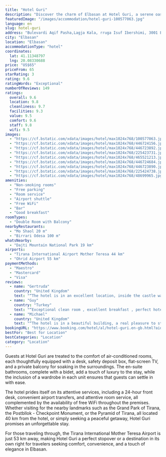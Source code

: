 ```yaml
---
title: "Hotel Guri"
description: "Discover the charm of Elbasan at Hotel Guri, a serene oasis located just 40 km away from the bustling Skanderbeg Square."
featuredImage: "/images/accommodation/hotel-guri-100577063.jpg"
language: en
slug: hotel-guri
address: "Bulevardi Aqif Pasha,Lagja Kala, rruga Isuf Ibershimi, 3001 Elbasan, Albania"
city: "Elbasan"
location: "Elbasan"
accommodationType: "hotel"
coordinates:
  lat: 41.11348797
  lng: 20.08330688
price: "US$65"
priceFrom: 65
starRating: 3
rating: 9.6
ratingWords: "Exceptional"
numberOfReviews: 149
ratings:
  overall: 9.6
  location: 9.8
  cleanliness: 9.7
  facilities: 9.3
  value: 9.5
  comfort: 9.6
  staff: 9.8
  wifi: 9.5
images:
  - "https://cf.bstatic.com/xdata/images/hotel/max1024x768/100577063.jpg?k=87f34975960f35b602da231934f04a6fbf223d5b94b1d21257c5403ecf2a3fda&o=&hp=1"
  - "https://cf.bstatic.com/xdata/images/hotel/max1024x768/446724156.jpg?k=d3c2455a4586fb589d2a6f1aecac193518acd58f4717c960e5c450bc2da1baf5&o=&hp=1"
  - "https://cf.bstatic.com/xdata/images/hotel/max1024x768/446723892.jpg?k=c4c708690a09b7f56392e92c3838535aabd649acffa7c9945fc8bc1a194f91c4&o=&hp=1"
  - "https://cf.bstatic.com/xdata/images/hotel/max1024x768/225423731.jpg?k=345cd92e876627d0d442405b495ff51c2a9181d12d356fed64d535f532e91e21&o=&hp=1"
  - "https://cf.bstatic.com/xdata/images/hotel/max1024x768/465521213.jpg?k=f13ea78bd5d0eec1dbc341dcd5fee58f58d080df6de3c775f5b32ebe5dcec748&o=&hp=1"
  - "https://cf.bstatic.com/xdata/images/hotel/max1024x768/446724684.jpg?k=e507dd15c8856e354432dabe04b98872ef7ff5f40872c841e9f500b492348b2b&o=&hp=1"
  - "https://cf.bstatic.com/xdata/images/hotel/max1024x768/446723890.jpg?k=3cb375b26803022d2ee29bd3534953c9905f950dc275494007b7933033defc6c&o=&hp=1"
  - "https://cf.bstatic.com/xdata/images/hotel/max1024x768/225424738.jpg?k=33f3cada7b0b4b00af03a94c6d9e616733dceb57ec8ce3848e2913604f58132a&o=&hp=1"
  - "https://cf.bstatic.com/xdata/images/hotel/max1024x768/48699965.jpg?k=f3b5ad5c9e9564b234bafb516baf4b2b89d8d936dd37e139cc7a894d9ef1d35f&o=&hp=1"
amenities:
  - "Non-smoking rooms"
  - "Free parking"
  - "Room service"
  - "Airport shuttle"
  - "Free WiFi"
  - "Bar"
  - "Good breakfast"
roomTypes:
  - "Double Room with Balcony"
nearbyRestaurants:
  - "Mo Shaol 20 m"
  - "Birrari Odesa 100 m"
whatsNearby:
  - "Dajti Mountain National Park 19 km"
airports:
  - "Tirana International Airport Mother Teresa 44 km"
  - "Ohrid Airport 55 km"
paymentMethods:
  - "Maestro"
  - "Mastercard"
  - "Visa"
reviews:
  - name: "Gertruda"
    country: "United Kingdom"
    text: "“The hotel is in an excellent location, inside the castle walls, close by the local attractions. The rooms were clean and comfortable. We were given the choice between rooms. Breakfast was in buffet form. We were given a great recommendation for a...”"
  - name: "Guy"
    country: "Turkey"
    text: "“Exceptional clean room , excellent breakfast , perfect hotel . It’s maybe one of the best 3 star hotel in world .”"
  - name: "Michael"
    country: "United Kingdom"
    text: "“The hotel is in a beautiful building, a real pleasure to stay in.”"
bookingURL: "https://www.booking.com/hotel/al/hotel-guri.en-gb.html?aid=8035640"
bestFor: "Best for Location"
bestCategories: "Location"
category: "Location"
---
```


Guests at Hotel Guri are treated to the comfort of air-conditioned rooms, each thoughtfully equipped with a desk, safety deposit box, flat-screen TV, and a private balcony for soaking in the surroundings. The en-suite bathrooms, complete with a bidet, add a touch of luxury to the stay, while the inclusion of a wardrobe in each unit ensures that guests can settle in with ease.

The hotel prides itself on its attentive services, including a 24-hour front desk, convenient airport transfers, and attentive room service, all complemented by the availability of free WiFi throughout the premises. Whether visiting for the nearby landmarks such as the Grand Park of Tirana, the Postbllok - Checkpoint Monument, or the Pyramid of Tirana, all located 40 km from the hotel, or simply seeking a peaceful getaway, Hotel Guri promises an unforgettable stay.

For those traveling through, the Tirana International Mother Teresa Airport is just 53 km away, making Hotel Guri a perfect stopover or a destination in its own right for travelers seeking comfort, convenience, and a touch of elegance in Elbasan.